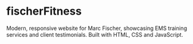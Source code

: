 # fischerFitness
Modern, responsive website for Marc Fischer, showcasing EMS training services and client testimonials. Built with HTML, CSS and JavaScript.

